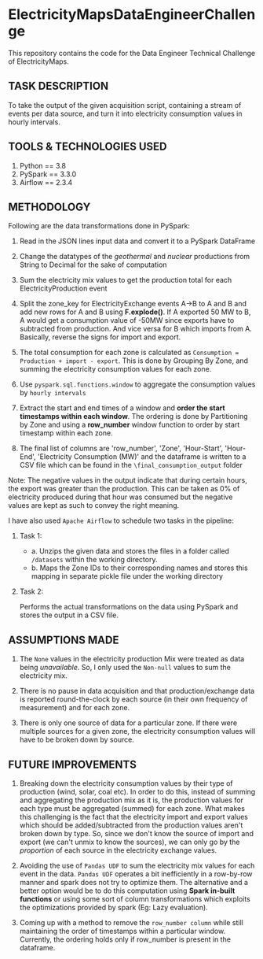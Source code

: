 # ElectricityMapsDataEngineerChallenge

This repository contains the code for the Data Engineer Technical Challenge of ElectricityMaps. 

## TASK DESCRIPTION

To take the output of the given acquisition script, containing a stream of events per data source, and turn it into electricity consumption values in hourly intervals.

## TOOLS & TECHNOLOGIES USED

1. Python == 3.8
2. PySpark == 3.3.0
3. Airflow == 2.3.4 

## METHODOLOGY 

Following are the data transformations done in PySpark:

1. Read in the JSON lines input data and convert it to a PySpark DataFrame

2. Change the datatypes of the *geothermal* and *nuclear* productions from String to Decimal for the sake of computation

3. Sum the electricity mix values to get the production total for each ElectricityProduction event

4. Split the zone_key for ElectricityExchange events A->B to A and B and add new rows for A and B using **F.explode()**. If A exported 50 MW to B, A would get a consumption value of -50MW since exports have to subtracted from production.
And vice versa for B which imports from A. Basically, reverse the signs for import and export. 

5. The total consumption for each zone is calculated as ``Consumption = Production + import - export``. This is done by Grouping By Zone, and summing the
electricity consumption values for each zone. 

6. Use ``pyspark.sql.functions.window`` to aggregate the consumption values by ``hourly intervals``

7. Extract the start and end times of a window and **order the start timestamps within each window**. The ordering is done by Partitioning by Zone and using a **row_number** window function to order by start timestamp within each zone. 

8. The final list of columns are 'row_number', 'Zone', 'Hour-Start', 'Hour-End', 'Electricity Consumption (MW)' and the dataframe is written to a CSV file which can be found in the ``\final_consumption_output`` folder

Note: The negative values in the output indicate that during certain hours, the export was greater than the production. This can be taken as 0% of electricity produced during that hour was consumed but the negative values are kept as such to convey the right meaning. 

I have also used ``Apache Airflow`` to schedule two tasks in the pipeline:

1. Task 1:
    - a. Unzips the given data and stores the files in a folder called ``/datasets`` within the working directory. 
    - b. Maps the Zone IDs to their corresponding names and stores this mapping in separate pickle file under the working directory
    
 2. Task 2: 
 
       Performs the actual transformations on the data using PySpark and stores the output in a CSV file. 

## ASSUMPTIONS MADE
1. The ``None`` values in the electricity production Mix were treated as data being *unavailable*. So, I only used the ``Non-null`` values to sum the electricity mix.

2. There is no pause in data acquisition and that production/exchange data is reported round-the-clock by each source (in their own frequency of measurement) and for each zone. 

3. There is only one source of data for a particular zone. If there were multiple sources for a given zone, the electricity consumption values will have to be broken down by source. 

## FUTURE IMPROVEMENTS

1. Breaking down the electricity consumption values by their type of production (wind, solar, coal etc). In order to do this, instead of summing and aggregating the production mix as it is, the production values for each type must be aggregated (summed) for each zone. 
What makes this challenging is the fact that the electricity import and export values which should be added/subtracted from the production values aren't broken down by type. So, since we don't know the source of import and export (we can't unmix to know the sources), we can only go by the *proportion* of each source in the electricity exchange values.

2. Avoiding the use of ``Pandas UDF`` to sum the electricity mix values for each event in the data. ``Pandas UDF`` operates a bit inefficiently in a row-by-row manner and spark does not try to optimize them. The alternative and a better option would be to do this computation using **Spark in-built functions** or using some sort of column transformations which exploits the optimizations provided by spark (Eg: Lazy evaluation). 

3. Coming up with a method to remove the ``row_number column`` while still maintaining the order of timestamps within a particular window. Currently, the ordering holds only if row_number is present in the dataframe. 
